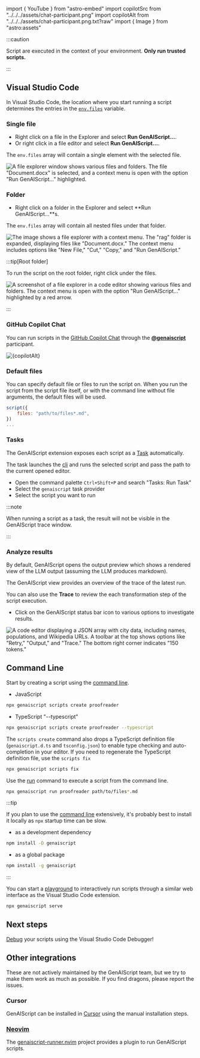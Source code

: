 import { YouTube } from "astro-embed"
import copilotSrc from "../../../assets/chat-participant.png"
import copilotAlt from "../../../assets/chat-participant.png.txt?raw"
import { Image } from "astro:assets"

:::caution

Script are executed in the context of your environment.
**Only run trusted scripts.**

:::

## Visual Studio Code

In Visual Studio Code, the location where you start running a script determines the entries in the [`env.files`](/genaiscript/reference/scripts/context) variable.

<YouTube id="https://youtu.be/dM8blQZvvJg" portraitQuality="high" />

### Single file

- Right click on a file in the Explorer and select **Run GenAIScript...**.
- Or right click in a file editor and select **Run GenAIScript...**.

The `env.files` array will contain a single element with the selected file.

![A file explorer window shows various files and folders. The file "Document.docx" is selected, and a context menu is open with the option "Run GenAIScript..." highlighted.](../../../assets/vscode-file-run.png)

### Folder

- Right click on a folder in the Explorer and select **Run GenAIScript...**s.

The `env.files` array will contain all nested files under that folder.

![The image shows a file explorer with a context menu. The "rag" folder is expanded, displaying files like "Document.docx." The context menu includes options like "New File," "Cut," "Copy," and "Run GenAIScript."](../../../assets/vscode-folder-run.png)

:::tip[Root folder]

To run the script on the root folder, right click under the files.

![A screenshot of a file explorer in a code editor showing various files and folders. The context menu is open with the option "Run GenAIScript..." highlighted by a red arrow.](../../../assets/vscode-folder-run-root.png)

:::

### GitHub Copilot Chat

You can run scripts in the [GitHub Copilot Chat](https://code.visualstudio.com/docs/copilot/getting-started-chat) through the [**@genaiscript**](/genaiscript/reference/vscode/github-copilot-chat) participant.

<Image src={copilotSrc} alt={copilotAlt} loading="lazy" />

### Default files

You can specify default file or files to run the script on.
When you run the script from the script file itself, or with the command line without file arguments,
the default files will be used.

```js
script({
    files: "path/to/files*.md",
})
...
```

### Tasks

The GenAIScript extension exposes each script as a [Task](https://code.visualstudio.com/docs/editor/tasks) automatically.

The task launches the [cli](/genaiscript/reference/cli) and runs the selected script and pass the path to the current opened editor.

- Open the command palette `Ctrl+Shift+P` and search "Tasks: Run Task"
- Select the `genaiscript` task provider
- Select the script you want to run

:::note

When running a script as a task, the result will not be visible in the GenAIScript trace window.

:::

### Analyze results

By default, GenAIScript opens the output preview which shows a rendered view
of the LLM output (assuming the LLM produces markdown).

The GenAIScript view provides an overview of the trace of the latest run.

You can also use the **Trace** to review the each transformation
step of the script execution.

- Click on the GenAIScript status bar icon to various options to
  investigate results.

![A code editor displaying a JSON array with city data, including names, populations, and Wikipedia URLs. A toolbar at the top shows options like "Retry," "Output," and "Trace." The bottom right corner indicates "150 tokens."](../../../assets/vscode-statusbar-trace.png)

## Command Line

Start by creating a script using the [command line](/genaiscript/reference/cli).

- JavaScript

```sh
npx genaiscript scripts create proofreader
```

- TypeScript "--typescript"

```sh
npx genaiscript scripts create proofreader --typescript
```

The `scripts create` command also drops a TypeScript definition file (`genaiscript.d.ts` and `tsconfig.json`) to enable type checking and auto-completion
in your editor. If you need to regenerate the TypeScript definition file, use the `scripts fix`

```sh
npx genaiscript scripts fix
```

Use the [run](/genaiscript/reference/cli/run) command to execute a script from the command line.

```sh
npx genaiscript run proofreader path/to/files*.md
```

:::tip

If you plan to use the [command line](/genaiscript/reference/cli) extensively,
it's probably best to install it locally as `npx` startup time can be slow.

- as a development dependency

```sh
npm install -D genaiscript
```

- as a global package

```sh
npm install -g genaiscript
```

:::

You can start a [playground](/genaiscript/reference/playground)
to interactively run scripts through a similar web interface
as the Visual Studio Code extension.

```sh
npx genaiscript serve
```

## Next steps

[Debug](/genaiscript/getting-started/debugging-scripts) your scripts using the Visual Studio Code Debugger!

## Other integrations

These are not actively maintained by the GenAIScript team, but we try to make them work
as much as possible. If you find dragons, please report the issues.

### Cursor

GenAIScript can be installed in [Cursor](https://cursor.sh/how-to-install-extension)
using the manual installation steps.

### [Neovim](https://neovim.io/)

The [genaiscript-runner.nvim](https://github.com/ryanramage/genaiscript-runner.nvim) project
provides a plugin to run GenAIScript scripts.